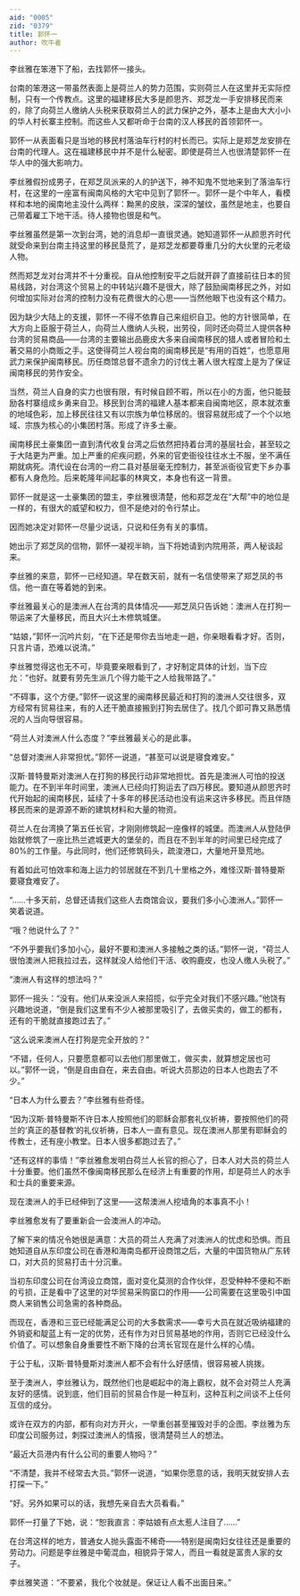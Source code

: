 ```yaml
---
aid: "0005"
zid: "0379"
title: 郭怀一
author: 吹牛者
---
```


李丝雅在笨港下了船，去找郭怀一接头。

台南的笨港这一带虽然表面上是荷兰人的势力范围，实则荷兰人在这里并无实际控制，只有一个传教点。这里的福建移民大多是颜思齐、郑芝龙一手安排移民而来的，除了向荷兰人缴纳人头税来获取荷兰人的武力保护之外，基本上是由大大小小的华人村长寨主控制。而这些人又都听命于台南的汉人移民的首领郭怀一。

郭怀一从表面看只是当地的移民村落油车行村的村长而已。实际上是郑芝龙安排在台南的代理人。这在福建移民中并不是什么秘密。即使是荷兰人也很清楚郭怀一在华人中的强大影响力。

李丝雅假扮成男子，在郑芝凤派来的人的护送下，神不知鬼不觉地来到了落油车行村，在这里的一座富有闽南风格的大宅中见到了郭怀一。郭怀一是个中年人，看模样和本地的闽南地主没什么两样：黝黑的皮肤，深深的皱纹，虽然是地主，也要自己带着雇工下地干活。待人接物也很是和气。

李丝雅虽然是第一次到台湾，她的消息却一直很灵通。她知道郭怀一从颜思齐时代就受命来到台南主持这里的移民垦荒了，是郑芝龙都要尊重几分的大伙里的元老级人物。

然而郑芝龙对台湾并不十分重视。自从他控制安平之后就开辟了直接前往日本的贸易线路，对台湾这个贸易上的中转站兴趣不是很大，除了鼓励闽南移民之外，对如何增加实际对台湾的控制力没有花费很大的心思——当然他眼下也没有这个精力。

因为缺少大陆上的支援，郭怀一不得不依靠自己来组织自卫。他的方针很简单，在大方向上臣服于荷兰人，向荷兰人缴纳人头税，出劳役，同时还向荷兰人提供各种台湾的贸易商品——台湾的主要输出品鹿皮大多来自闽南移民的猎人或者冒险和土著交易的小商贩之手。这使得荷兰人视台南的闽南移民是“有用的百姓”，也愿意用武力来保护闽南移民。历任商馆总督不遗余力的讨伐土著人很大程度上是为了保证闽南移民的劳作安全。

当然，荷兰人自身的实力也很有限，有时候自顾不暇，所以在小的方面，他只能鼓励各村寨组成乡勇来自卫。移民到台湾的福建人基本都来自闽南地区，原本就浓重的地域色彩，加上移民往往又有以宗族为单位移居的。很容易就形成了一个个以地域、宗族为核心的小集团村落。形成了许多土豪。

闽南移民土豪集团一直到清代收复台湾之后依然把持着台湾的基层社会，甚至较之于大陆更为严重。加上严重的疟疾问题，外来的官吏衙役往往水土不服，坐不满任期就病死。清代设在台湾的一府二县对基层毫无控制力，甚至派衙役官吏下乡办事都有人身危险。后来乾隆年间起事的林爽文，本身也有这一背景。

郭怀一就是这一土豪集团的盟主，李丝雅很清楚，他和郑芝龙在“大帮”中的地位是一样的，有很大的威望和权力，但不是绝对的令行禁止。

因而她决定对郭怀一尽量少说话，只说和任务有关的事情。

她出示了郑芝凤的信物，郭怀一凝视半晌，当下将她请到内院用茶，两人秘谈起来。

李丝雅的来意，郭怀一已经知道。早在数天前，就有一名信使带来了郑芝凤的书信。他一直在等着她的到来。

李丝雅最关心的是澳洲人在台湾的具体情况——郑芝凤只告诉她：澳洲人在打狗一带运来了大量移民，而且大兴土木修筑城堡。

“姑娘，”郭怀一沉吟片刻，“在下还是带你去当地走一趟，你亲眼看看才好。否则，只言片语，恐难以说清。”

李丝雅觉得这也无不可，毕竟要亲眼看到了，才好制定具体的计划，当下应允：“也好。就要有劳先生派几个得力能干之人给我带路了。”

“不碍事，这个方便。”郭怀一说这里的闽南移民最近和打狗的澳洲人交往很多，双方经常有贸易往来，有的人还干脆直接搬到打狗去居住了。找几个即可靠又熟悉情况的人当向导很容易。

“荷兰人对澳洲人什么态度？”李丝雅最关心的是此事。

“总督对澳洲人非常担忧。”郭怀一说道，“甚至可以说是寝食难安。”

汉斯·普特曼斯对澳洲人在打狗的移民行动非常地担忧。首先是澳洲人可怕的投送能力。在不到半年时间里，澳洲人已经向打狗运去了四万移民。要知道从颜思齐时代开始起的闽南移民，延续了十多年的移民活动也没有运来这许多移民。而且伴随移民而来的是源源不断的建筑材料和大量的物资。

荷兰人在台湾换了第五任长官，才刚刚修筑起一座像样的城堡。而澳洲人从登陆伊始就修筑了一座比热兰遮城更大的堡垒的，而且在不到半年的时间里已经完成了 80%的工作量。与此同时，他们还修筑码头，疏浚港口，大量地开垦荒地。

有着如此可怕效率和海上运力的邻居就在不到几十里格之外，难怪汉斯·普特曼斯要寝食难安了。

“……十多天前，总督还请我们这些人去商馆会议，要我们多小心澳洲人。”郭怀一笑着说道。

“哦？他说什么了？”

“不外乎要我们多加小心，最好不要和澳洲人多接触之类的话。”郭怀一说，“荷兰人很怕澳洲人把我拉过去，这样就没人给他们干活、收购鹿皮，也没人缴人头税了。”

“澳洲人有这样的想法吗？”

郭怀一摇头：“没有。他们从来没派人来招揽，似乎完全对我们不感兴趣。”他饶有兴趣地说道，“倒是我们这里有不少人被那里吸引了，去做买卖的，做工的都有，还有的干脆就直接跑过去了。”

“这么说来澳洲人在打狗是完全开放的？”

“不错，任何人，只要愿意都可以去他们那里做工，做买卖，就算想定居也可以。”郭怀一说，“倒是自由自在，来去自由。听说大员那边的日本人也跑去了不少。”

“日本人为什么要去？”李丝雅有些奇怪。

“因为汉斯·普特曼斯不许日本人按照他们的耶稣会那套礼仪祈祷，要按照他们的荷兰的‘真正的基督教’的礼仪祈祷，日本人一直有意见。现在澳洲人那里有耶稣会的传教士，还有座小教堂。日本人很多都跑过去了。”

“还有这样的事情！”李丝雅愈发明白荷兰人长官的担心了，日本人对大员的荷兰人十分重要。他们虽然不像闽南移民那么在经济上有重要的作用，却是荷兰人的水手和士兵的重要来源。

现在澳洲人的手已经伸到了这里——这帮澳洲人挖墙角的本事真不小！

李丝雅愈发有了要重新会一会澳洲人的冲动。

了解下来的情况令她很是满意：大员的荷兰人充满了对澳洲人的忧虑和恐惧。而且她知道自从东印度公司在香港和海南岛都开设商馆之后，大量的中国货物从广东转口，对大员的贸易打击十分沉重。

当初东印度公司在台湾设立商馆，面对变化莫测的合作伙伴，忍受种种不便和不断的亏损，正是看中了这里的对华贸易采购窗口的作用——公司需要在这里吸引中国商人来销售公司急需的各种商品。

而现在，香港和三亚已经能满足公司的大多数需求——幸亏大员在就近吸纳福建的外销瓷和靛蓝上有一定的优势，还有作为对日贸易基地的作用，否则它已经没什么价值了。可以想象自身重要性不断下降的台湾长官现在是什么样的心情。

于公于私，汉斯·普特曼斯对澳洲人都不会有什么好感情，很容易被人挑拨。

至于澳洲人，李丝雅认为，既然他们也是崛起中的海上霸权，就不会对荷兰人充满友好的感情。说到底，他们目前的贸易合作是一种互利，这种互利之间谈不上任何互信的成分。

或许在双方的内部，都有向对方开火，一举重创甚至摧毁对手的企图。李丝雅为东印度公司服务过，刺探过澳洲人的情报，很清楚荷兰人的想法。

“最近大员港内有什么公司的重要人物吗？”

“不清楚，我并不经常去大员。”郭怀一说道，“如果你愿意的话，我明天就安排人去打探一下。”

“好。另外如果可以的话，我想先亲自去大员看看。”

郭怀一打量了下她，说：“恕我直言：李姑娘有点太惹人注目了……”

在台湾这样的地方，普通女人抛头露面不稀奇——特别是闽南妇女往往还是重要的劳动力。问题是李丝雅是中葡混血，相貌异于常人，而且一看就是富贵人家的女子。

李丝雅笑道：“不要紧，我化个妆就是。保证让人看不出面目来。”
